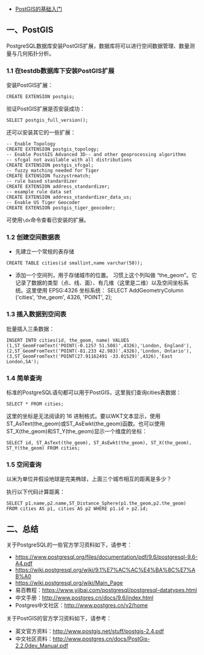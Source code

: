 - [PostGIS的基础入门](https://cloud.tencent.com/developer/article/1414516?from=article.detail.1722171)

## 一、PostGIS

PostgreSQL数据库安装PostGIS扩展，数据库将可以进行空间数据管理、数量测量与几何拓扑分析。

### 1.1 在testdb数据库下安装PostGIS扩展

安装PostGIS扩展：

```plsql
CREATE EXTENSION postgis;
```

验证PostGIS扩展是否安装成功：

```plsql
SELECT postgis_full_version();
```

还可以安装其它的一些扩展：

```plsql
-- Enable Topology
CREATE EXTENSION postgis_topology;
-- Enable PostGIS Advanced 3D-- and other geoprocessing algorithms
-- sfcgal not available with all distributions
CREATE EXTENSION postgis_sfcgal;
-- fuzzy matching needed for Tiger
CREATE EXTENSION fuzzystrmatch;
-- rule based standardizer
CREATE EXTENSION address_standardizer;
-- example rule data set
CREATE EXTENSION address_standardizer_data_us;
-- Enable US Tiger Geocoder
CREATE EXTENSION postgis_tiger_geocoder;
```

可使用`\dx`命令查看已安装的扩展。

### 1.2 创建空间数据表

- 先建立一个常规的表存储

```plsql
CREATE TABLE cities(id smallint,name varchar(50));
```

- 添加一个空间列，用于存储城市的位置。 习惯上这个列叫做 “the_geom”。它记录了数据的类型（点、线、面）、有几维（这里是二维）以及空间坐标系统。这里使用 EPSG:4326 坐标系统： SELECT AddGeometryColumn ('cities', 'the_geom', 4326, 'POINT', 2);

### 1.3 插入数据到空间表

批量插入三条数据：

```plsql
INSERT INTO cities(id, the_geom, name) VALUES (1,ST_GeomFromText('POINT(-0.1257 51.508)',4326),'London, England'), (2,ST_GeomFromText('POINT(-81.233 42.983)',4326),'London, Ontario'), (3,ST_GeomFromText('POINT(27.91162491 -33.01529)',4326),'East London,SA');
```

### 1.4 简单查询

标准的PostgreSQL语句都可以用于PostGIS，这里我们查询cities表数据：

```plsql
SELECT * FROM cities;
```

这里的坐标是无法阅读的 16 进制格式。要以WKT文本显示，使用ST_AsText(the_geom)或ST_AsEwkt(the_geom)函数。也可以使用ST_X(the_geom)和ST_Y(the_geom)显示一个维度的坐标：

```plsql
SELECT id, ST_AsText(the_geom), ST_AsEwkt(the_geom), ST_X(the_geom), ST_Y(the_geom) FROM cities;
```

### 1.5 空间查询

以米为单位并假设地球是完美椭球，上面三个城市相互的距离是多少？

执行以下代码计算距离：

```plsql
SELECT p1.name,p2.name,ST_Distance_Sphere(p1.the_geom,p2.the_geom) FROM cities AS p1, cities AS p2 WHERE p1.id > p2.id;
```

## 二、总结

关于PostgreSQL的一些官方学习资料如下，请参考：

- https://www.postgresql.org/files/documentation/pdf/9.6/postgresql-9.6-A4.pdf
- https://wiki.postgresql.org/wiki/9.1%E7%AC%AC%E4%BA%8C%E7%AB%A0
- https://wiki.postgresql.org/wiki/Main_Page
- 易百教程：https://www.yiibai.com/postgresql/postgresql-datatypes.html
- 中文手册：http://www.postgres.cn/docs/9.6/index.html
- Postgres中文社区：http://www.postgres.cn/v2/home

关于PostGIS的官方学习资料如下，请参考：

- 英文官方资料：http://www.postgis.net/stuff/postgis-2.4.pdf
- 中文社区资料：http://www.postgres.cn/docs/PostGis-2.2.0dev_Manual.pdf